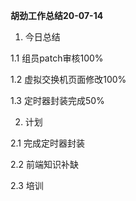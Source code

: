 **胡劲工作总结20-07-14** 

1.  今日总结

  1.1 组员patch审核100%

  1.2 虚拟交换机页面修改100%

  1.3 定时器封装完成50%

2.  计划

  2.1 完成定时器封装 

   2.2 前端知识补缺

  2.3 培训

 